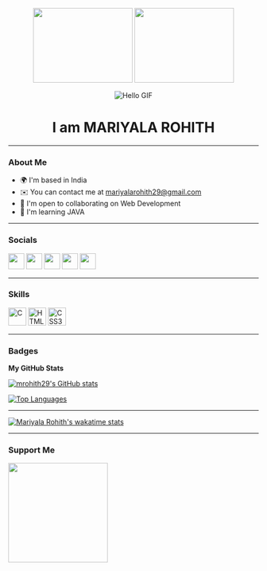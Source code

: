 <!-- Centered Images -->
<p align="center">
    <img src="https://camo.githubusercontent.com/fa22a95c9000d4e4914bc5de9fb94adde07fc0123f0f91ed0f2c3b7bd0240fcb/68747470733a2f2f6f63746f6465782e6769746875622e636f6d2f696d616765732f6461667470756e6b746f6361742d74686f6d61732e676966" width="200" height="150">
    <img src="https://camo.githubusercontent.com/63abdc3407ab5749a6fa046151ee56433f7922da540e1aa8d3b5795200dde75f/68747470733a2f2f6f63746f6465782e6769746875622e636f6d2f696d616765732f6461667470756e6b746f6361742d6775792e676966" width="200" height="150">
</p>

<!-- Introduction -->
<p align="center">
    <img src="https://user-images.githubusercontent.com/18350557/176309783-0785949b-9127-417c-8b55-ab5a4333674e.gif" alt="Hello GIF">
</p>
<h1 align="center">I am MARIYALA ROHITH</h1>

---

<!-- About Me -->
### About Me
- 🌍 I'm based in India
- ✉️ You can contact me at [mariyalarohith29@gmail.com](mailto:mariyalarohith29@gmail.com)
- 🤝 I'm open to collaborating on Web Development
- 🧠 I'm learning JAVA
<!-- - ⚡ I am good at problem-solving -->

---

<!-- Social Media Links -->
### Socials
<p>
    <a href="https://www.github.com/mrohith29" target="_blank"><img src="https://raw.githubusercontent.com/danielcranney/readme-generator/main/public/icons/socials/github-dark.svg" width="32" height="32" /></a>
    <a href="http://www.instagram.com/mariyala_rohith" target="_blank"><img src="https://raw.githubusercontent.com/danielcranney/readme-generator/main/public/icons/socials/instagram.svg" width="32" height="32" /></a>
    <a href="https://www.linkedin.com/in/mariyala-rohith" target="_blank"><img src="https://raw.githubusercontent.com/danielcranney/readme-generator/main/public/icons/socials/linkedin.svg" width="32" height="32" /></a>
    <a href="https://www.twitter.com/MariyalRohith" target="_blank"><img src="https://raw.githubusercontent.com/danielcranney/readme-generator/main/public/icons/socials/twitter.svg" width="32" height="32" /></a>
    <a href="https://stackoverflow.com/users/22299174/mariyala-rohith" target="_blank"><img src="https://github.com/danielcranney/profileme-dev/blob/main/public/icons/socials/stackoverflow.svg" width="32" /></a>
</p>

---

<!-- Skills -->
### Skills
<p>
    <a href="https://docs.microsoft.com/en-us/cpp/?view=msvc-170" target="_blank"><img src="https://raw.githubusercontent.com/danielcranney/readme-generator/main/public/icons/skills/c-colored.svg" width="36" height="36" alt="C" /></a>
<!--     <a href="https://www.python.org/" target="_blank"><img src="https://raw.githubusercontent.com/danielcranney/readme-generator/main/public/icons/skills/python-colored.svg" width="36" height="36" alt="Python" /></a> -->
    <a href="https://developer.mozilla.org/en-US/docs/Glossary/HTML5" target="_blank"><img src="https://raw.githubusercontent.com/danielcranney/readme-generator/main/public/icons/skills/html5-colored.svg" width="36" height="36" alt="HTML5" /></a>
    <a href="https://developer.mozilla.org/en-US/docs/Glossary/CSS" target="_blank"><img src="https://raw.githubusercontent.com/danielcranney/readme-generator/main/public/icons/skills/css3-colored.svg" width="36" height="36" alt="CSS3" /></a>
<!--     <a href="https://developer.mozilla.org/en-US/docs/Glossary/Java" target="_blank"><img src="https://raw.githubusercontent.com/danielcranney/readme-generator/main/public/icons/skills/java-colored.svg" width="36" height="36" alt="Java"></a> -->
<!--     <a href="https://www.r-project.org/"><img src="https://www.r-project.org/logo/Rlogo.svg" width="36" height="36" alt="R"></a> -->
<!--     <a href="https://developer.mozilla.org/en-US/docs/Glossary/SQL"><img src="https://raw.githubusercontent.com/danielcranney/readme-generator/main/public/icons/skills/mysql-colored.svg" width="36" height="36" alt="SQL"></a> -->

</p>

---

<!-- Badges -->
### Badges
<b>My GitHub Stats</b>

<a href="http://www.github.com/mrohith29"><img src="https://github-readme-stats.vercel.app/api?username=mrohith29&show_icons=true&hide=&count_private=true&title_color=6366f1&text_color=ffffff&icon_color=84cc16&bg_color=000000&hide_border=true&show_icons=true" alt="mrohith29's GitHub stats" /></a>

<!-- <a href="http://www.github.com/mrohith29"><img src="https://github-readme-activity-graph.cyclic.app/graph?username=mrohith29&bg_color=000000&color=ffffff&line=84cc16&point=ffffff&area_color=000000&area=true&hide_border=true&custom_title=GitHub%20Commits%20Graph" alt="GitHub Commits Graph" /></a>  -->

<a href="https://github.com/mrohith29" align="left"><img src="https://github-readme-stats.vercel.app/api/top-langs/?username=mrohith29&langs_count=10&title_color=6366f1&text_color=ffffff&icon_color=84cc16&bg_color=000000&hide_border=true&locale=en&custom_title=Top%20%Languages" alt="Top Languages" /></a>

---
[![Mariyala Rohith's wakatime stats](https://github-readme-stats.vercel.app/api/wakatime?username=mrohith29)](https://github.com/mrohith29/github-readme-stats)


---

<!-- Support Me -->
### Support Me
<a href="https://www.buymeacoffee.com/mariyalaro4"><img src="https://cdn.buymeacoffee.com/buttons/v2/default-yellow.png" width="200" /></a>

<!-- [![An image of @mrohith29's Holopin badges, which is a link to view their full Holopin profile](https://holopin.me/mrohith29)](https://holopin.io/@mrohith29) -->
